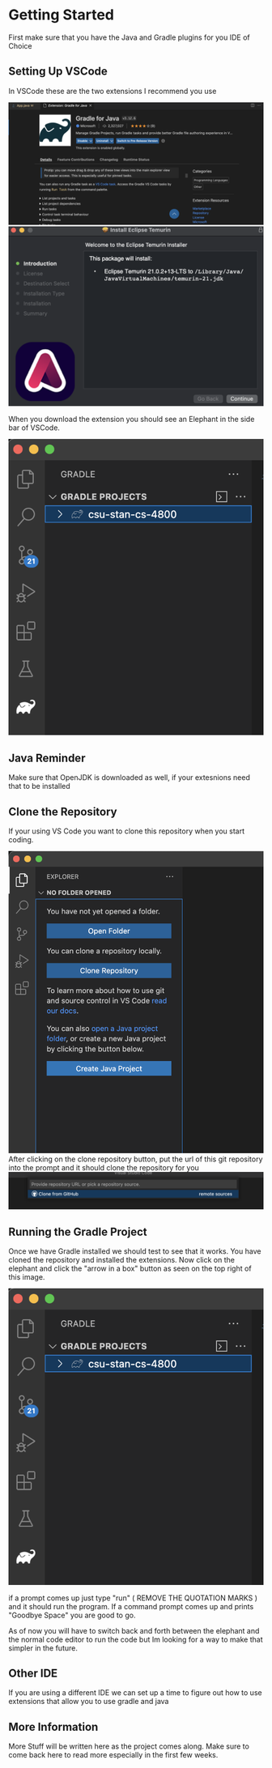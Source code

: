 # Getting Started

First make sure that you have the Java and Gradle plugins for you IDE of Choice

## Setting Up VSCode
In VSCode these are the two extensions I recommend you use

<img title="gradle" src="./resources/images/gradle.png">
<img title="temurin" src="./resources/images/temurin.png">

When you download the extension you should see an Elephant in the side bar of VSCode.

<img title="elephant" src="./resources/images/elephant.png">


## Java Reminder
Make sure that OpenJDK is downloaded as well, if your extesnions need that to be installed

## Clone the Repository
If your using VS Code you want to clone this repository when you start coding.

<img title="VSCode_Clone" src="./resources/images/vscode_clone.png">
After clicking on the clone repository button, put the url of this git repository into the prompt and it should clone the repository for you
<img title="Clone" src="./resources/images/clone.png">


## Running the Gradle Project
Once we have Gradle installed we should test to see that it works. You have cloned the repository and installed the extensions. Now click on the elephant and click the "arrow in a box" button as seen on the top right of this image.

<img title="elephant" src="./resources/images/elephant.png">

if a prompt comes up just type "run" ( REMOVE THE QUOTATION MARKS ) and it should run the program. If a command prompt comes up and prints "Goodbye Space" you are good to go.

As of now you will have to switch back and forth between the elephant and the normal code editor to run the code but Im looking for a way to make that simpler in the future.

## Other IDE

If you are using a different IDE we can set up a time to figure out how to use extensions that allow you to use gradle and java

## More Information
More Stuff will be written here as the project comes along. Make sure to come back here to read more especially in the first few weeks.
